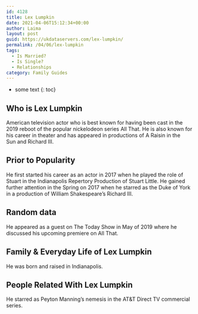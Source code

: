 ```yaml
---
id: 4128
title: Lex Lumpkin
date: 2021-04-06T15:12:34+00:00
author: Laima
layout: post
guid: https://ukdataservers.com/lex-lumpkin/
permalink: /04/06/lex-lumpkin
tags:
  - Is Married?
  - Is Single?
  - Relationships
category: Family Guides
---
```


* some text
{: toc}


## Who is Lex Lumpkin
                  
                  
                  
American television actor who is best known for having been cast in the 2019 reboot of the popular nickelodeon series All That. He is also known for his career in theater and has appeared in productions of A Raisin in the Sun and Richard III. 
                  
              
            
              
            
                
                
                
## Prior to Popularity
                  
                  
                  
He first started his career as an actor in 2017 when he played the role of Stuart in the Indianapolis Repertory Production of Stuart Little. He gained further attention in the Spring on 2017 when he starred as the Duke of York in a production of William Shakespeare&#8217;s Richard III. 
                  
              
            
              
            
                
                
                
## Random data
                  
                  
                  
He appeared as a guest on The Today Show in May of 2019 where he discussed his upcoming premiere on All That. 
                  
              
            
              
            
                
                
                
## Family & Everyday Life of Lex Lumpkin
                  
                  
                  
He was born and raised in Indianapolis. 
                  
              
            
              
            
                
                
                
## People Related With Lex Lumpkin
                  
                  
                  
He starred as Peyton Manning&#8217;s nemesis in the AT&T Direct TV commercial series. 
                  
              
            
              
            
                
              
            
              
              
            
            
              
            
          
          
          